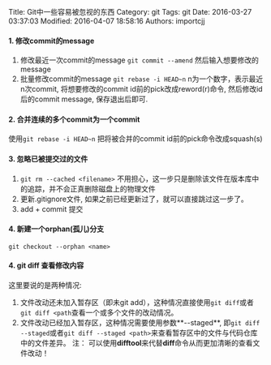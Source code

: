 Title: Git中一些容易被忽视的东西
Category: git
Tags: git
Date: 2016-03-27 03:37:03
Modified: 2016-04-07 18:58:16
Authors: importcjj

#### 1. 修改commit的message
1. 修改最近一次commit的message  `git commit --amend` 然后输入想要修改的message
2. 批量修改commit的message `git rebase -i HEAD~n` n为一个数字，表示最近n次commit, 将想要修改的commit id前的pick改成reword(r)命令, 然后修改id后的commit message,  保存退出后即可.

#### 2. 合并连续的多个commit为一个commit
使用`git rebase -i HEAD~n` 把将被合并的commit id前的pick命令改成squash(s)

#### 3. 忽略已被提交过的文件

1. `git rm --cached <filename>` 不用担心，这一步只是删除该文件在版本库中的追踪，并不会正真删除磁盘上的物理文件
2. 更新.gitignore文件, 如果之前已经更新过了，就可以直接跳过这一步了。
3. add + commit 提交

#### 4. 新建一个orphan(孤儿)分支

`git checkout --orphan <name>`

#### 4. git diff 查看修改内容
这里要说的是两种情况:
1. 文件改动还未加入暂存区（即未git add），这种情况直接使用`git diff`或者`git diff <path`查看一个或多个文件的改动情况。
2. 文件改动已经加入暂存区，这种情况需要使用参数**--staged**, 即`git diff --staged`或者`git diff --staged <path>`来查看暂存区中的文件与代码仓库中的文件差异。
注： 可以使用**difftool**来代替**diff**命令从而更加清晰的查看文件改动！
